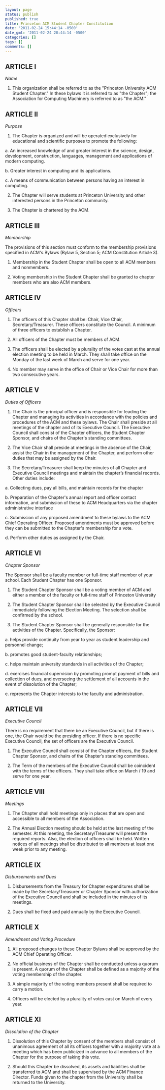 ```yaml
---
layout: page
status: publish
published: true
title: Princeton ACM Student Chapter Constitution
date: '2011-02-24 15:44:14 -0500'
date_gmt: '2011-02-24 20:44:14 -0500'
categories: []
tags: []
comments: []
---
```


## ARTICLE I

_Name_

1. This organization shall be referred to as the "Princeton University ACM Student Chapter."  In these bylaws it is referred to as "the Chapter"; the Association for Computing Machinery is referred to as "the ACM."

## ARTICLE II

_Purpose_

1. The Chapter is organized and will be operated exclusively for educational and scientific purposes to promote the following:

a. An increased knowledge of and greater interest in the science, design, development, construction, languages, management and applications of modern computing.

b. Greater interest in computing and its applications.

c. A means of communication between persons having an interest in computing.

2. The Chapter will serve students at Princeton University and other interested persons in the Princeton community.

3. The Chapter is chartered by the ACM.

## ARTICLE III

_Membership_

The provisions of this section must conform to the membership provisions specified in ACM's Bylaws (Bylaw 5, Section 5; ACM Constitution Article 3).

1. Membership in the Student Chapter shall be open to all ACM members and nonmembers.

2. Voting membership in the Student Chapter shall be granted to chapter members who are also ACM members.

## ARTICLE IV

_Officers_

1. The officers of this Chapter shall be: Chair, Vice Chair, Secretary/Treasurer. These officers constitute the Council. A minimum of three officers to establish a Chapter.

2. All officers of the Chapter must be members of ACM.

3. The officers shall be elected by a plurality of the votes cast at the annual election meeting to be held in March. They shall take office on the Monday of the last week of March and serve for one year.

4. No member may serve in the office of Chair or Vice Chair for more than two consecutive years.

## ARTICLE V

_Duties of Officers_

1. The Chair is the principal officer and is responsible for leading the Chapter and managing its activities in accordance with the policies and procedures of the ACM and these bylaws. The Chair shall preside at all meetings of the chapter and of its Executive Council. The Executive Council shall consist of the Chapter officers, the Student Chapter Sponsor, and chairs of the Chapter's standing committees.

2. The Vice Chair shall preside at meetings in the absence of the Chair, assist the Chair in the management of the Chapter, and perform other duties that may be assigned by the Chair.

3. The Secretary/Treasurer shall keep the minutes of all Chapter and Executive Council meetings and maintain the chapter’s financial records. Other duties include:

a. Collecting dues, pay all bills, and maintain records for the chapter

b. Preparation of the Chapter's annual report and officer contact information, and submission of these to ACM Headquarters via the chapter administrative interface

c. Submission of any proposed amendment to these bylaws to the ACM Chief Operating Officer. Proposed amendments must be approved before they can be submitted to the Chapter's membership for a vote.

d. Perform other duties as assigned by the Chair.

## ARTICLE VI

_Chapter Sponsor_

The Sponsor shall be a faculty member or full-time staff member of your school. Each Student Chapter has one Sponsor.

1. The Student Chapter Sponsor shall be a voting member of ACM and either a member of the faculty or full-time staff of Princeton University

2. The Student Chapter Sponsor shall be selected by the Executive Council immediately following the Election Meeting. The selection shall be confirmed by the school.

3. The Student Chapter Sponsor shall be generally responsible for the activities of the Chapter. Specifically, the Sponsor:

a. helps provide continuity from year to year as student leadership and personnel change;

b. promotes good student-faculty relationships;

c. helps maintain university standards in all activities of the Chapter;

d. exercises financial supervision by promoting prompt payment of bills and collection of dues, and overseeing the settlement of all accounts in the event of dissolution of the Chapter;

e. represents the Chapter interests to the faculty and administration.

## ARTICLE VII

_Executive Council_

There is no requirement that there be an Executive Council, but if there is one, the Chair would be the presiding officer. If there is no specific Executive Council, the set of officers are the Executive Council.

1. The Executive Council shall consist of the Chapter officers, the Student Chapter Sponsor, and chairs of the Chapter’s standing committees.

2. The Term of the members of the Executive Council shall be coincident with the terms of the officers. They shall take office on March / 19 and serve for one year.

## ARTICLE VIII

_Meetings_

1. The Chapter shall hold meetings only in places that are open and accessible to all members of the Association.

2. The Annual Election meeting should be held at the last meeting of the semester. At this meeting, the Secretary/Treasurer will present the required reports. Also, the election of officers shall be held. Written notices of all meetings shall be distributed to all members at least one week prior to any meeting.

## ARTICLE IX

_Disbursements and Dues_

1. Disbursements from the Treasury for Chapter expenditures shall be made by the Secretary/Treasurer or Chapter Sponsor with authorization of the Executive Council and shall be included in the minutes of its meetings.

2. Dues shall be fixed and paid annually by the Executive Council.

## ARTICLE X

_Amendment and Voting Procedure_

1. All proposed changes to these Chapter Bylaws shall be approved by the ACM Chief Operating Officer.

2. No official business of the Chapter shall be conducted unless a quorum is present. A quorum of the Chapter shall be defined as a majority of the voting membership of the chapter.

3. A simple majority of the voting members present shall be required to carry a motion.

4. Officers will be elected by a plurality of votes cast on March of every year.

## ARTICLE XI

_Dissolution of the Chapter_

1. Dissolution of this Chapter by consent of the members shall consist of unanimous agreement of all its officers together with a majority vote at a meeting which has been publicized in advance to all members of the Chapter for the purpose of taking this vote.

2. Should this Chapter be dissolved, its assets and liabilities shall be transferred to ACM and shall be supervised by the ACM Finance Director.  Funds given to the chapter from the University shall be returned to the University.
